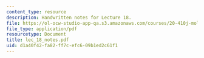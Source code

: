 ```yaml
---
content_type: resource
description: Handwritten notes for Lecture 18.
file: https://ol-ocw-studio-app-qa.s3.amazonaws.com/courses/20-410j-molecular-cellular-and-tissue-biomechanics-be-410j-spring-2003/d1a40f42fa82ff7cefc609b1ed2c61f1_lec_18_notes.pdf
file_type: application/pdf
resourcetype: Document
title: lec_18_notes.pdf
uid: d1a40f42-fa82-ff7c-efc6-09b1ed2c61f1
---
```

